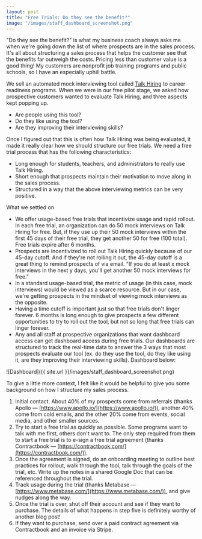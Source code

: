 ```yaml
---
layout: post
title: "Free Trials: Do they see the benefit?"
image: "/images/staff_dashboard_screenshot.png"
---
```

"Do they see the benefit?" is what my business coach always asks me when we're going down the list of where prospects are in the sales process.  It's all about structuring a sales process that helps the customer see that the benefits far outweigh the costs.  Pricing less than customer value is a good thing!  My customers are nonprofit job training programs and public schools, so I have an especially uphill battle. 

We sell an automated mock interviewing tool called [Talk Hiring](https://www.talkhiring.com) to career readiness programs.  When we were in our free pilot stage, we asked how prospective customers wanted to evaluate Talk Hiring, and three aspects kept popping up.

- Are people using this tool?
- Do they like using the tool?
- Are they improving their interviewing skills?

Once I figured out that this is often how Talk Hiring was being evaluated, it made it really clear how we should structure our free trials.  We need a free trial process that has the following characteristics:

- Long enough for students, teachers, and administrators to really use Talk Hiring.
- Short enough that prospects maintain their motivation to move along in the sales process.
- Structured in a way that the above interviewing metrics can be very positive.

What we settled on

- We offer usage-based free trials that incentivize usage and rapid rollout.  In each free trial, an organization can do 50 mock interviews on Talk Hiring for free.  But, if they use up their 50 mock interviews within the first 45 days of their free trial, they get another 50 for free (100 total).  Free trials expire after 6 months.
- Prospects are incentivized to roll out Talk Hiring quickly because of our 45-day cutoff.  And if they're not rolling it out, the 45-day cutoff is a great thing to remind prospects of via email.  "If you do at least x mock interviews in the next y days, you'll get another 50 mock interviews for free."
- In a standard usage-based trial, the metric of usage (in this case, mock interviews) would be viewed as a scarce resource.  But in our case, we're getting prospects in the mindset of viewing mock interviews as the opposite.
- Having a time cutoff is important just so that free trials don't linger forever.  6 months is long enough to give prospects a few different opportunities to try to roll out the tool, but not so long that free trials can linger forever.
- Any and all staff at prospective organizations that want dashboard access can get dashboard access during free trials.  Our dashboards are structured to track the real-time data to answer the 3 ways that most prospects evaluate our tool (ex. do they use the tool, do they like using it, are they improving their interviewing skills).  Dashboard below:

![Dashboard]({{ site.url }}/images/staff_dashboard_screenshot.png)

To give a little more context, I felt like it would be helpful to give you some background on how I structure my sales process.

1. Initial contact.  About 40% of my prospects come from referrals (thanks Apollo — [https://www.apollo.io/](https://www.apollo.io/)), another 40% come from cold emails, and the other 20% come from events, social media, and other smaller sources.
2. Try to start a free trial as quickly as possible.  Some programs want to talk with me first, others don't want to.  The only step required from them to start a free trial is to e-sign a free trial agreement (thanks Contractbook — [https://contractbook.com/](https://contractbook.com/)).  
3. Once the agreement is signed, do an onboarding meeting to outline best practices for rollout, walk through the tool, talk through the goals of the trial, etc.  Write up the notes in a shared Google Doc that can be referenced throughout the trial.
4. Track usage during the trial (thanks Metabase — [https://www.metabase.com/](https://www.metabase.com/)), and give nudges along the way.
5. Once the trial is over, shut off their account and see if they want to purchase.  The details of what happens in step five is definitely worthy of another blog post!
6. If they want to purchase, send over a paid contract agreement via Contractbook and an invoice via Stripe.